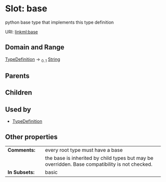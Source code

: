 
# Slot: base


python base type that implements this type definition

URI: [linkml:base](https://w3id.org/linkml/base)


## Domain and Range

[TypeDefinition](TypeDefinition.md) &#8594;  <sub>0..1</sub> [String](String.md)

## Parents


## Children


## Used by

 * [TypeDefinition](TypeDefinition.md)

## Other properties

|  |  |  |
| --- | --- | --- |
| **Comments:** | | every root type must have a base |
|  | | the base is inherited by child types but may be overridden.  Base compatibility is not checked. |
| **In Subsets:** | | basic |

